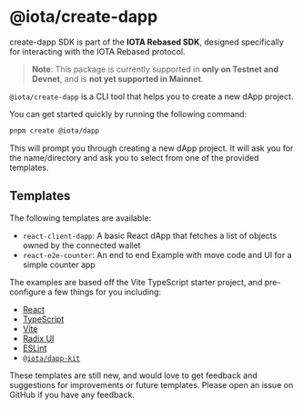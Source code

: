 # @iota/create-dapp

create-dapp SDK is part of the **IOTA Rebased SDK**, designed specifically for interacting with the IOTA Rebased protocol. 

> **Note**: This package is currently supported in **only on Testnet and Devnet**, and is **not yet supported in Mainnet**.

`@iota/create-dapp` is a CLI tool that helps you to create a new dApp project.

You can get started quickly by running the following command:

```bash
pnpm create @iota/dapp
```

This will prompt you through creating a new dApp project. It will ask you for the name/directory and
ask you to select from one of the provided templates.

## Templates

The following templates are available:

- `react-client-dapp`: A basic React dApp that fetches a list of objects owned by the connected
  wallet
- `react-e2e-counter`: An end to end Example with move code and UI for a simple counter app

The examples are based off the Vite TypeScript starter project, and pre-configure a few things for
you including:

- [React](https://react.dev/)
- [TypeScript](https://www.typescriptlang.org/)
- [Vite](https://vitejs.dev/)
- [Radix UI](https://www.radix-ui.com/)
- [ESLint](https://eslint.org/)
- [`@iota/dapp-kit`](https://docs.iota.org/references/ts-sdk/dapp-kit)

These templates are still new, and would love to get feedback and suggestions for improvements or
future templates. Please open an issue on GitHub if you have any feedback.
